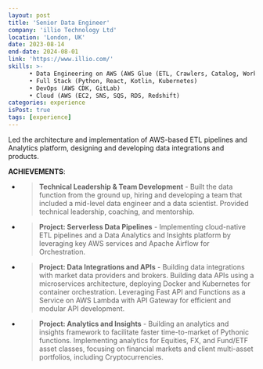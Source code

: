 ```yaml
---
layout: post
title: 'Senior Data Engineer'
company: 'illio Technology Ltd'
location: 'London, UK'
date: 2023-08-14
end-date: 2024-08-01
link: 'https://www.illio.com/'
skills: >-
      • Data Engineering on AWS (AWS Glue (ETL, Crawlers, Catalog, Workflow), Apache Airflow, Python, Pandas, SQL Alchemy, Fast API, Lambda, PostgreSQL, Data Lake - S3) 
      • Full Stack (Python, React, Kotlin, Kubernetes) 
      • DevOps (AWS CDK, GitLab) 
      • Cloud (AWS (EC2, SNS, SQS, RDS, Redshift)
categories: experience
isPost: true
tags: [experience]
---
```


Led the architecture and implementation of AWS-based ETL pipelines and Analytics platform, designing and developing 
data integrations and products.

**ACHIEVEMENTS**:
- > __Technical Leadership & Team Development__ - Built the data function from the ground up, hiring and developing a 
      team that included a mid-level data engineer and a data scientist. Provided technical leadership, coaching, 
      and mentorship.
- > __Project: Serverless Data Pipelines__ - Implementing cloud-native ETL pipelines and a Data Analytics and Insights 
      platform by leveraging key AWS services and Apache Airflow for Orchestration.
- > __Project: Data Integrations and APIs__ - Building data integrations with market data providers and brokers. 
      Building data APIs using a microservices architecture, deploying Docker and Kubernetes for container 
      orchestration. Leveraging Fast API and Functions as a Service on AWS Lambda with API Gateway for efficient and 
      modular API development.
- > __Project: Analytics and Insights__ - Building an analytics and insights framework to facilitate faster 
      time-to-market of Pythonic functions. Implementing analytics for Equities, FX, and Fund/ETF asset classes, 
      focusing on financial markets and client multi-asset portfolios, including Cryptocurrencies.

